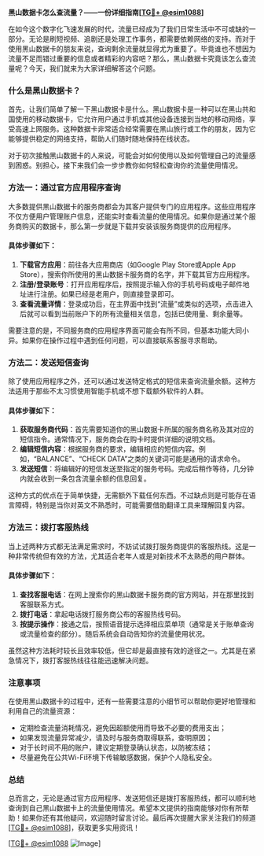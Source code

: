 **黑山数据卡怎么查流量？——一份详细指南[[TG💪+ @esim1088](https://t.me/s/esim1088)]**

在如今这个数字化飞速发展的时代，流量已经成为了我们日常生活中不可或缺的一部分。无论是刷短视频、追剧还是处理工作事务，都需要依赖网络的支持。而对于使用黑山数据卡的朋友来说，查询剩余流量就显得尤为重要了。毕竟谁也不想因为流量不足而错过重要的信息或者精彩的内容吧？那么，黑山数据卡究竟该怎么查流量呢？今天，我们就来为大家详细解答这个问题。

### 什么是黑山数据卡？

首先，让我们简单了解一下黑山数据卡是什么。黑山数据卡是一种可以在黑山共和国使用的移动数据卡，它允许用户通过手机或其他设备连接到当地的移动网络，享受高速上网服务。这种数据卡非常适合经常需要在黑山旅行或工作的朋友，因为它能够提供稳定的网络支持，帮助人们随时随地保持在线状态。

对于初次接触黑山数据卡的人来说，可能会对如何使用以及如何管理自己的流量感到困惑。别担心，接下来我们会一步步教你如何轻松查询你的流量使用情况。

### 方法一：通过官方应用程序查询

大多数提供黑山数据卡的服务商都会为其客户提供专门的应用程序。这些应用程序不仅方便用户管理账户信息，还能实时查看流量的使用情况。如果你是通过某个服务商购买的数据卡，那么第一步就是下载并安装该服务商提供的应用程序。

#### 具体步骤如下：
1. **下载官方应用**：前往各大应用商店（如Google Play Store或Apple App Store），搜索你所使用的黑山数据卡服务商的名字，并下载其官方应用程序。
2. **注册/登录账号**：打开应用程序后，按照提示输入你的手机号码或电子邮件地址进行注册。如果已经是老用户，则直接登录即可。
3. **查看流量详情**：登录成功后，在主界面中找到“流量”或类似的选项，点击进入后就可以看到当前账户下的所有流量相关信息，包括已使用量、剩余量等。

需要注意的是，不同服务商的应用程序界面可能会有所不同，但基本功能大同小异。如果你在操作过程中遇到任何问题，可以直接联系客服寻求帮助。

### 方法二：发送短信查询

除了使用应用程序之外，还可以通过发送特定格式的短信来查询流量余额。这种方法适用于那些不太习惯使用智能手机或不想下载额外软件的人群。

#### 具体步骤如下：
1. **获取服务商代码**：首先需要知道你的黑山数据卡所属的服务商名称及其对应的短信指令。通常情况下，服务商会在购卡时提供详细的说明文档。
2. **编辑短信内容**：根据服务商的要求，编辑相应的短信内容。例如，“BALANCE”、“CHECK DATA”之类的关键词可能是通用的请求命令。
3. **发送短信**：将编辑好的短信发送至指定的服务号码。完成后稍作等待，几分钟内就会收到一条包含流量余额的信息回复。

这种方式的优点在于简单快捷，无需额外下载任何东西。不过缺点则是可能存在语言障碍，特别是当你对英文不熟悉时，可能需要借助翻译工具来理解回复内容。

### 方法三：拨打客服热线

当上述两种方式都无法满足需求时，不妨试试拨打服务商提供的客服热线。这是一种非常传统但有效的方法，尤其适合老年人或是对新技术不太熟悉的用户群体。

#### 具体步骤如下：
1. **查找客服电话**：在网上搜索你的黑山数据卡服务商的官方网站，并在那里找到客服联系方式。
2. **拨打电话**：拿起电话拨打服务商公布的客服热线号码。
3. **按提示操作**：接通之后，按照语音提示选择相应菜单项（通常是关于账单查询或流量检查的部分）。随后系统会自动告知你的流量使用状况。

虽然这种方法耗时较长且效率较低，但它却是最直接有效的途径之一。尤其是在紧急情况下，拨打客服热线往往能迅速解决问题。

### 注意事项

在使用黑山数据卡的过程中，还有一些需要注意的小细节可以帮助你更好地管理和利用自己的流量资源：

- 定期检查流量消耗情况，避免因超额使用而导致不必要的费用支出；
- 如果发现流量异常减少，请及时与服务商取得联系，查明原因；
- 对于长时间不用的账户，建议定期登录确认状态，以防被冻结；
- 尽量避免在公共Wi-Fi环境下传输敏感数据，保护个人隐私安全。

### 总结

总而言之，无论是通过官方应用程序、发送短信还是拨打客服热线，都可以顺利地查询到自己黑山数据卡上的流量使用情况。希望本文提供的指南能够对你有所帮助！如果你还有其他疑问，欢迎随时留言讨论。最后再次提醒大家关注我们的频道[[TG💪+ @esim1088](https://t.me/s/esim1088)]，获取更多实用资讯！

[[TG💪+ @esim1088](https://t.me/s/esim1088) ![Image](https://i.postimg.cc/4NQfJmqS/Snipaste-2025-05-13-00-14-12.png)]